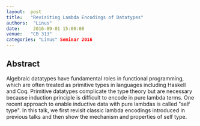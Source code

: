 ```yaml
--- 
layout:  post 
title:   "Revisiting Lambda Encodings of Datatypes"
authors:  "Linus"
date:     2016-09-01 15:00:00
venue:   "CB 313"
categories: "Linus" Seminar 2016
--- 
```

## Abstract

Algebraic datatypes have fundamental roles in functional programming, which
are
often treated as primitive types in languages including Haskell and Coq.
Primitive datatypes complicate the type theory but are necessary because
induction principle is difficult to encode in pure lambda terms. One recent
approach to enable inductive data with pure lambdas is called "self type".
In
this talk, we first revisit classic lambda encodings introduced in previous
talks and then show the mechanism and properties of self type.


